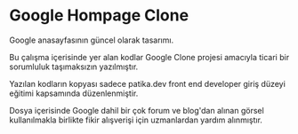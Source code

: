 # Google Hompage Clone
 Google anasayfasının güncel olarak tasarımı.
 
 Bu çalışma içerisinde yer alan kodlar Google Clone projesi amacıyla ticari bir sorumluluk taşımaksızın yazılmıştır.
 
 Yazılan kodların kopyası sadece patika.dev front end developer giriş düzeyi eğitimi kapsamında düzenlenmiştir.
 
 Dosya içerisinde Google dahil bir çok forum ve blog'dan alınan görsel kullanılmakla birlikte fikir alışverişi için uzmanlardan yardım alınmıştır.
